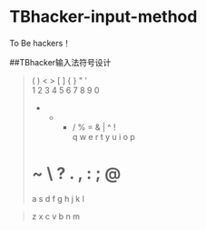 # TBhacker-input-method
To Be hackers！

##TBhacker输入法符号设计
 >( ) < > [ ] { } " '   
 >1 2 3 4 5 6 7 8 9 0   
 >+ - * / % = & | ^ !        
 >q w e r t y u i o p    
 ># ~ \ ? . , : ; @    
 >a s d f g h j k l     
      
 >z x c v b n m      

